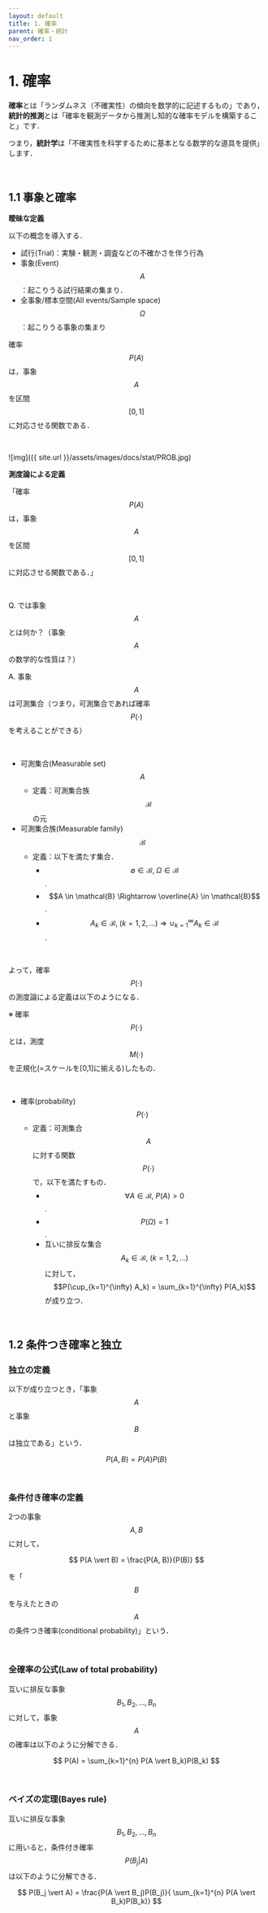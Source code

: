 ```yaml
---
layout: default
title: 1. 確率
parent: 確率・統計
nav_order: 1
---
```


# 1. 確率

**確率**とは「ランダムネス（不確実性）の傾向を数学的に記述するもの」であり，**統計的推測**とは「確率を観測データから推測し知的な確率モデルを構築すること」です．

つまり，**統計学**は「不確実性を科学するために基本となる数学的な道具を提供」します．

<br>



## 1.1 事象と確率



**曖昧な定義**

以下の概念を導入する．



- 試行(Trial)：実験・観測・調査などの不確かさを伴う行為
- 事象(Event) $$A$$：起こりうる試行結果の集まり．
- 全事象/標本空間(All events/Sample space) $$\Omega$$：起こりうる事象の集まり

確率$$P(A)$$は，事象$$A$$を区間$$[0,1]$$に対応させる関数である．

<br>



![img]({{ site.url }}/assets/images/docs/stat/PROB.jpg)



**測度論による定義**

「確率$$P(A)$$は，事象$$A$$ を区間$$[0,1]$$に対応させる関数である．」

<br>

Q. では事象$$A$$とは何か？（事象$$A$$の数学的な性質は？）

A. 事象$$A$$は可測集合（つまり，可測集合であれば確率$$P(\cdot)$$を考えることができる）

<br>

- 可測集合(Measurable set) $$A$$
  - 定義：可測集合族 $$\mathcal{B}$$ の元
- 可測集合族(Measurable family) $$\mathcal{B}$$
  - 定義：以下を満たす集合．
    - $$\emptyset \in \mathcal{B}, ~ \Omega \in \mathcal{B}$$.
    - $$A \in \mathcal{B} \Rightarrow \overline{A} \in \mathcal{B}$$.
    - $$A_k \in \mathcal{B}, ~ (k=1,2,\dots) \Rightarrow \cup_{k=1}^{\infty} A_k \in \mathcal{B}$$.

<br>

よって，確率$$P(\cdot)$$の測度論による定義は以下のようになる．

※ 確率$$P(\cdot)$$とは，測度$$M(\cdot)$$を正規化(=スケールを[0,1]に揃える)したもの．

<br>

- 確率(probability) $$P(\cdot)$$
  - 定義：可測集合$$A$$に対する関数$$P(\cdot)$$で，以下を満たすもの．
    - $$\forall A \in \mathcal{B}, ~ P(A) \gt 0$$.
    - $$P(\Omega) = 1$$.
    - 互いに排反な集合$$A_k \in \mathcal{B}, ~ (k=1,2,\dots) $$ に対して，$$P(\cup_{k=1}^{\infty} A_k) = \sum_{k=1}^{\infty} P(A_k)$$ が成り立つ．

<br>




## 1.2 条件つき確率と独立



### 独立の定義

以下が成り立つとき，「事象$$A$$と事象$$B$$は独立である」という．

$$
P(A, B) = P(A)P(B)
$$

<br>

### 条件付き確率の定義

2つの事象$$A, B$$に対して，

$$
P(A \vert B) = \frac{P(A, B)}{P(B)}
$$

を「$$B$$を与えたときの$$A$$の条件つき確率(conditional probability)」という．

<br>

### 全確率の公式(Law of total probability)

互いに排反な事象$$B_1, B_2, \dots, B_n$$に対して，事象$$A$$の確率は以下のように分解できる．

$$
P(A) = \sum_{k=1}^{n} P(A \vert B_k)P(B_k)
$$

<br>

### ベイズの定理(Bayes rule)

互いに排反な事象$$B_1, B_2, \dots, B_n$$に用いると，条件付き確率$$P(B_j \vert A)$$は以下のように分解できる．

$$
P(B_j \vert A) = \frac{P(A \vert B_j)P(B_j)}{ \sum_{k=1}^{n} P(A \vert B_k)P(B_k)}
$$


